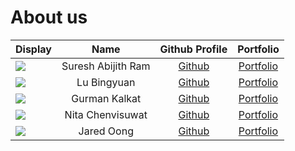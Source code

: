 # About us
Display |        Name        |             Github Profile             | Portfolio 
--------|:------------------:|:--------------------------------------:|:---------:
![](https://via.placeholder.com/100.png?text=Photo) | Suresh Abijith Ram |     [Github](https://github.com/)      | [Portfolio](docs/team/johndoe.md)
![](https://via.placeholder.com/100.png?text=Photo) |    Lu Bingyuan     |     [Github](https://github.com/)      | [Portfolio](docs/team/johndoe.md)
![](https://via.placeholder.com/100.png?text=Photo) |   Gurman Kalkat    |     [Github](https://github.com/)      | [Portfolio](docs/team/johndoe.md)
![](https://via.placeholder.com/100.png?text=Photo) |  Nita Chenvisuwat  |     [Github](https://github.com/)      | [Portfolio](docs/team/johndoe.md)
![](https://via.placeholder.com/100.png?text=Photo) |     Jared Oong     | [Github](https://github.com/jaredoong) | [Portfolio](team/jaredoong.md)
